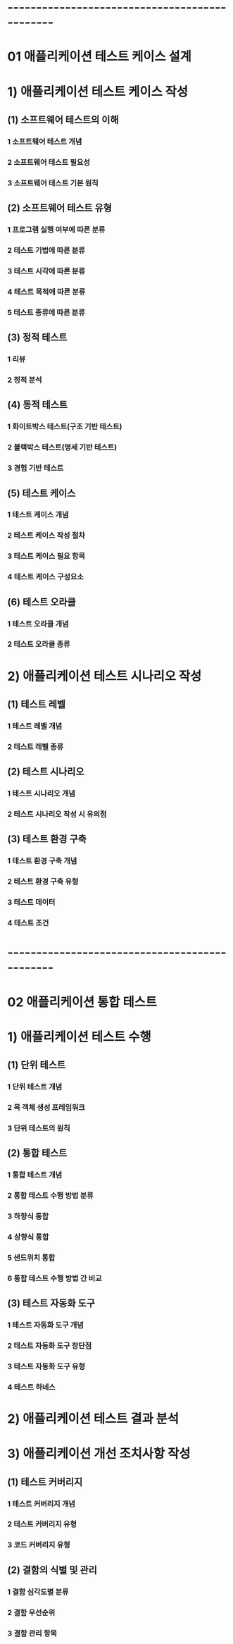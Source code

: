 # ----------------------------------------------

# 01 애플리케이션 테스트 케이스 설계

# 1) 애플리케이션 테스트 케이스 작성

## (1) 소프트웨어 테스트의 이해

### 1 소프트웨어 테스트 개념

### 2 소프트웨어 테스트 필요성

### 3 소프트웨어 테스트 기본 원칙



## (2) 소프트웨어 테스트 유형

### 1 프로그램 실행 여부에 따른 분류

### 2 테스트 기법에 따른 분류

### 3 테스트 시각에 따른 분류

### 4 테스트 목적에 따른 분류

### 5 테스트 종류에 따른 분류



## (3) 정적 테스트

### 1 리뷰

### 2 정적 분석



## (4) 동적 테스트

### 1 화이트박스 테스트(구조 기반 테스트)

### 2 블랙박스 테스트(명세 기반 테스트)

### 3 경험 기반 테스트



## (5) 테스트 케이스

### 1 테스트 케이스 개념

### 2 테스트 케이스 작성 절차

### 3 테스트 케이스 필요 항목

### 4 테스트 케이스 구성요소



## (6) 테스트 오라클

### 1 테스트 오라클 개념

### 2 테스트 오라클 종류

 





# 2) 애플리케이션 테스트 시나리오 작성

## (1) 테스트 레벨

### 1 테스트 레벨 개념

### 2 테스트 레벨 종류



## (2) 테스트 시나리오

### 1 테스트 시나리오 개념

### 2 테스트 시나리오 작성 시 유의점



## (3) 테스트 환경 구축

### 1 테스트 환경 구축 개념

### 2 테스트 환경 구축 유형

### 3 테스트 데이터

### 4 테스트 조건







# ----------------------------------------------

# 02 애플리케이션 통합 테스트

# 1) 애플리케이션 테스트 수행

## (1) 단위 테스트

### 1 단위 테스트 개념

### 2 목 객체 생성 프레임워크

### 3 단위 테스트의 원칙



## (2) 통합 테스트

### 1 통합 테스트 개념

### 2 통합 테스트 수행 방법 분류

### 3 하향식 통합

### 4 상향식 통합

### 5 샌드위치 통합

### 6 통합 테스트 수행 방법 간 비교



## (3) 테스트 자동화 도구

### 1 테스트 자동화 도구 개념

### 2 테스트 자동화 도구 장단점

### 3 테스트 자동화 도구 유형

### 4 테스트 하네스







# 2) 애플리케이션 테스트 결과 분석







# 3) 애플리케이션 개선 조치사항 작성

## (1)  테스트 커버리지

### 1 테스트 커버리지 개념

### 2 테스트 커버리지 유형

### 3 코드 커버리지 유형



## (2) 결함의 식별 및 관리

### 1 결함 심각도별 분류

### 2 결함 우선순위

### 3 결함 관리 항목






